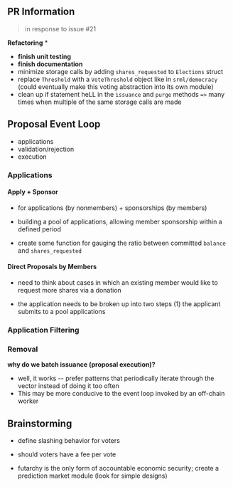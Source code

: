 ## PR Information

> in response to issue #21

**Refactoring**
* 

* **finish unit testing**
* **finish documentation**
* minimize storage calls by adding `shares_requested` to `Elections` struct
* replace `Threshold` with a `VoteThreshold` object like in `srml/democracy` (could eventually make this voting abstraction into its own module)
* clean up if statement heLL in the `issuance` and `purge` methods `=>` many times when multiple of the same storage calls are made


## Proposal Event Loop

* applications
* validation/rejection
* execution

### Applications

#### Apply + Sponsor

* for applications (by nonmembers) + sponsorships (by members)

* building a pool of applications, allowing member sponsorship within a defined period

* create some function for gauging the ratio between committed `balance` and `shares_requested`

#### Direct Proposals by Members

* need to think about cases in which an existing member would like to request more shares via a donation

* the application needs to be broken up into two steps (1) the applicant submits to a pool applications

### Application Filtering

### Removal

**why do we batch issuance (proposal execution)?**
* well, it works -- prefer patterns that periodically iterate through the vector instead of doing it too often
* This may be more conducive to the event loop invoked by an off-chain worker

## Brainstorming

* define slashing behavior for voters
* should voters have a fee per vote

* futarchy is the only form of accountable economic security; create a prediction market module (look for simple designs)